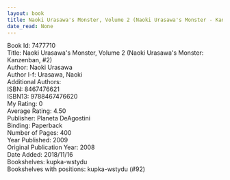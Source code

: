 ```yaml
---
layout: book
title: Naoki Urasawa's Monster, Volume 2 (Naoki Urasawa's Monster - Kanzenban,  no. 2)
date_read: None
---
```


Book Id: 7477710<br />
Title: Naoki Urasawa's Monster, Volume 2 (Naoki Urasawa's Monster: Kanzenban, #2)<br />
Author: Naoki Urasawa<br />
Author l-f: Urasawa, Naoki<br />
Additional Authors: <br />
ISBN: 8467476621<br />
ISBN13: 9788467476620<br />
My Rating: 0<br />
Average Rating: 4.50<br />
Publisher: Planeta DeAgostini<br />
Binding: Paperback<br />
Number of Pages: 400<br />
Year Published: 2009<br />
Original Publication Year: 2008<br />
Date Added: 2018/11/16<br />
Bookshelves: kupka-wstydu<br />
Bookshelves with positions: kupka-wstydu (#92)<br />

